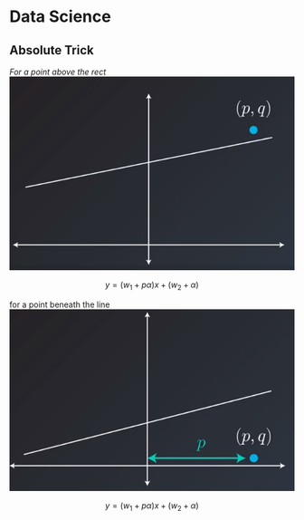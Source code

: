 #  Data Science

## Absolute Trick
*For a point above the rect*
![Point above the rect](https://raw.githubusercontent.com/steelcolosus/udacity-datascience/master/images/point-above.png)

$$
y = (w_1 + p\alpha)x + (w_2 + \alpha)
$$

for a point beneath the line
![Beneath the line](https://raw.githubusercontent.com/steelcolosus/udacity-datascience/master/images/below.png)

$$
y = (w_1 + p\alpha)x + (w_2 + \alpha)
$$
<!--stackedit_data:
eyJoaXN0b3J5IjpbMTMwNTQ0MTg2NCwtNjk0MDE1MTY1LDExNj
c0NzE0MjEsMTgyNTE3OTk3MywtMTk4NDU3MjIwMV19
-->